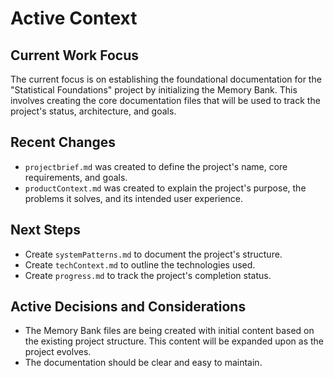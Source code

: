 # Active Context

## Current Work Focus
The current focus is on establishing the foundational documentation for the "Statistical Foundations" project by initializing the Memory Bank. This involves creating the core documentation files that will be used to track the project's status, architecture, and goals.

## Recent Changes
- `projectbrief.md` was created to define the project's name, core requirements, and goals.
- `productContext.md` was created to explain the project's purpose, the problems it solves, and its intended user experience.

## Next Steps
- Create `systemPatterns.md` to document the project's structure.
- Create `techContext.md` to outline the technologies used.
- Create `progress.md` to track the project's completion status.

## Active Decisions and Considerations
- The Memory Bank files are being created with initial content based on the existing project structure. This content will be expanded upon as the project evolves.
- The documentation should be clear and easy to maintain.
